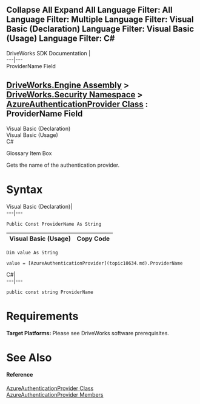 Collapse All Expand All Language Filter: All  Language Filter: Multiple  Language Filter: Visual Basic (Declaration) Language Filter: Visual Basic (Usage) Language Filter: C#  
---  
DriveWorks SDK Documentation  |   
---|---  
ProviderName Field   
  
[DriveWorks.Engine Assembly](topic2156.md) > [DriveWorks.Security Namespace](topic10574.md) > [AzureAuthenticationProvider Class](topic10634.md) : ProviderName Field  
---  
  
Visual Basic (Declaration)    
Visual Basic (Usage)    
C# 

Glossary Item Box

Gets the name of the authentication provider. 

# Syntax

Visual Basic (Declaration)|   
---|---  
      
    
    Public Const ProviderName As String  
  
Visual Basic (Usage)| Copy Code  
---|---  
      
    
    Dim value As String
     
    value = [AzureAuthenticationProvider](topic10634.md).ProviderName  
  
C#|   
---|---  
      
    
    public const string ProviderName  
  
# Requirements

**Target Platforms:** Please see DriveWorks software prerequisites.

# See Also

#### Reference

[AzureAuthenticationProvider Class](topic10634.md)   
[AzureAuthenticationProvider Members](topic10635.md)


